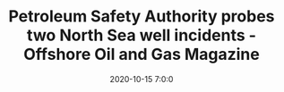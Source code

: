 ---
"title": "Petroleum Safety Authority probes two North Sea well incidents - Offshore Oil and Gas Magazine"
"date": "2020-10-15 7:0:0"
"feed_name": "GOOGLENEWS"
"feed_website": "https://news.google.com/search?q=drilling%2Bincident&hl=en-US&gl=US&ceid=US:en"
"feed_rss": "https://news.google.com/rss/search?q=drilling%2Bincident&hl=en-US&gl=US&ceid=US:en"
"link": "https://www.offshore-mag.com/drilling-completion/article/14185301/petroleum-safety-authority-probes-two-north-sea-well-incidents"
"file": "_posts/-04bc4f4394e6a1b1e5202a1bbd294279fc2db549.md"
"accident": "0"
"drilling": "0"
---